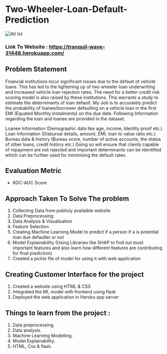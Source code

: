 # Two-Wheeler-Loan-Default-Prediction

![Alt txt](https://www.billsbills.com/sites/www.billsbills.com/files/16827350035_de793ca7ad_k.jpg)


### Link To Website : https://tranquil-wave-31448.herokuapp.com/

## Problem Statement <br/>

Financial institutions incur significant losses due to the default of vehicle loans. This has led to the tightening up of two wheeler loan underwriting and increased vehicle loan rejection rates. The need for a better credit risk scoring model is also raised by these institutions. This warrants a study to estimate the determinants of loan default. My Job is to accurately predict the probability of loanee/borrower defaulting on a vehicle loan in the first EMI (Equated Monthly Instalments) on the due date. Following Information regarding the loan and loanee are provided in the dataset.

Loanee Information (Demographic data like age, income, Identity proof etc.) Loan Information (Disbursal details, amount, EMI, loan to value ratio etc.) Bureau data & history (Bureau score, number of active accounts, the status of other loans, credit history etc.) Doing so will ensure that clients capable of repayment are not rejected and important determinants can be identified which can be further used for minimising the default rates.

## Evaluation Metric

* ROC-AUC Score

## Approach Taken To Solve The problem

1. Collecting Data from publicly availaible website <br/>
2. Data Preprocessing <br/>
3. Data Analysis & Visualisation <br/>
4. Feature Selection <br/>
5. Creating Machine Learning Model to predict if a person if a is potential loan due defaulter or not <br/>
6. Model Explainability (Using Libraries like SHAP to find out most important features and also learn how different features are contributing for final prediction) <br/>
7. Created a pickle file of model for using it with web application

## Creating Customer Interface for the project

1. Created a website using HTML & CSS 
2. Integrated the ML model with frontend using flask
3. Deployed the web application in Heroku app server 

## Things to learn from the project :

1. Data preprocessing.
2. Data analysis.
3. Machine Learning Modelling.
4. Model Explainability.
5. HTML, Css & flask.
